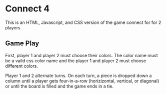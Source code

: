 # Connect 4
This is an HTML, Javascript, and CSS version of the game connect for  for 2 players

## Game Play
First, player 1 and player 2 must choose their colors. The color name must be a vaild css color name and the player 1 and player 2 must choose different colors. 

Player 1 and 2 alternate turns.  On each turn, a piece is dropped down a column until a player gets four-in-a-row (horizizontal, vertical, or diagonal) or until the board is filled and the game ends in a tie.
